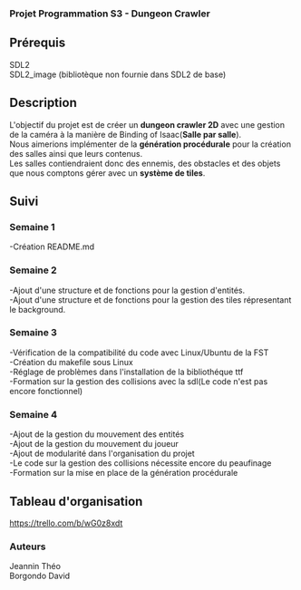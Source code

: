### Projet Programmation S3 - Dungeon Crawler 
## Prérequis
SDL2  
SDL2_image (bibliotèque non fournie dans SDL2 de base)

## Description
L'objectif du projet est de créer un **dungeon crawler 2D** avec une gestion de la caméra à la manière de Binding of Isaac(**Salle par salle**).  
Nous aimerions implémenter de la **génération procédurale** pour la création des salles ainsi que leurs contenus.  
Les salles contiendraient donc des ennemis, des obstacles et des objets que nous comptons gérer avec un **système de tiles**.  

## Suivi
### Semaine 1 
-Création README.md 
### Semaine 2 
-Ajout d'une structure et de fonctions pour la gestion d'entités.  
-Ajout d'une structure et de fonctions pour la gestion des tiles répresentant le background.
### Semaine 3
-Vérification de la compatibilité du code avec Linux/Ubuntu de la FST  
-Création du makefile sous Linux  
-Réglage de problèmes dans l'installation de la bibliothéque ttf  
-Formation sur la gestion des collisions avec la sdl(Le code n'est pas encore fonctionnel)

### Semaine 4
-Ajout de la gestion du mouvement des entités  
-Ajout de la gestion du mouvement du joueur  
-Ajout de modularité dans l'organisation du projet  
-Le code sur la gestion des collisions nécessite encore du peaufinage  
-Formation sur la mise en place de la génération procédurale  


## Tableau d'organisation
https://trello.com/b/wG0z8xdt

### Auteurs
Jeannin Théo  
Borgondo David
